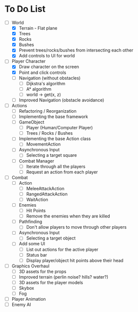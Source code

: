 # To Do List

- [ ] World
  - [x] Terrain - Flat plane
  - [x] Trees
  - [x] Rocks
  - [x] Bushes
  - [x] Prevent trees/rocks/bushes from intersecting each other
  - [x] Add controls to UI for world
- [ ] Player Character
  - [x] Draw character on the screen
  - [x] Point and click controls
  - [ ] Navigation (without obstacles)
    - [ ] Dijkstra's algorithm
    - [ ] A\* algorithm
    - [ ] world -> get(x, z)
  - [ ] Improved Navigation (obstacle avoidance)
- [ ] Actions
  - [ ] Refactoring / Reorganization
  - [ ] Implementing the base framework
  - [ ] GameObject
    - [ ] Player (Human/Computer Player)
    - [ ] Trees / Rocks / Bushes
  - [ ] Implementing the base Action class
    - [ ] MovementAction
  - [ ] Asynchronous Input
    - [ ] Selecting a target square
  - [ ] Combat Manager
    - [ ] Iterate through all the players
    - [ ] Request an action from each player
- [ ] Combat
  - [ ] Action
    - [ ] MeleeAttackAction
    - [ ] RangedAttackAction
    - [ ] WaitAction
  - [ ] Enemies
    - [ ] Hit Points
    - [ ] Remove the enemies when they are killed
  - [ ] Pathfinding
    - [ ] Don't allow players to move through other players
  - [ ] Asynchronous Input
    - [ ] Selecting a target object
  - [ ] Add some UI
    - [ ] List out actions for the active player
    - [ ] Status bar
    - [ ] Display player/object hit points above their head
- [ ] Graphics Overhaul
  - [ ] 3D assets for the props
  - [ ] Improved terrain (perlin noise? hills? water?)
  - [ ] 3D assets for the player models
  - [ ] Skybox
  - [ ] Fog
- [ ] Player Animation
- [ ] Enemy AI